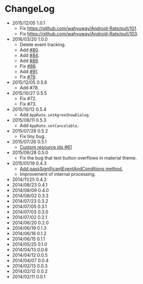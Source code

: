 # ChangeLog

- 2015/12/05 1.0.1
    - Fix https://github.com/wahyuway/Android-Rate/pull/101.
    - Fix https://github.com/wahyuway/Android-Rate/pull/103.
- 2016/03/20 1.0.0
    - Delete event tracking.
    - Add [#80](https://github.com/wahyuway/Android-Rate/pull/80).
    - Add [#84](https://github.com/wahyuway/Android-Rate/pull/84).
    - Add [#89](https://github.com/wahyuway/Android-Rate/pull/89).
    - Fix [#86](https://github.com/wahyuway/Android-Rate/pull/86).
    - Add [#91](https://github.com/wahyuway/Android-Rate/pull/91).
    - Fix [#79](https://github.com/wahyuway/Android-Rate/issues/79).
- 2015/12/05 0.5.6
    - Add #78.
- 2015/10/27 0.5.5
    - Fix #72.
    - Fix #73.
- 2015/10/12 0.5.4
    - Add `AppRate.setAgreeShowDialog`.
- 2015/08/11 0.5.3
    - Add `AppRate.setCancelable`.
- 2015/07/28 0.5.2
    - Fix tiny bug.
- 2015/07/26 0.5.1
    - [Custom resource ids #61](https://github.com/wahyuway/Android-Rate/pull/61)
- 2015/06/28 0.5.0
    - Fix the bug that text button overflows in material theme.
- 2015/01/19 0.4.3
    - [Add passSignificantEventAndConditions method.](https://github.com/wahyuway/Android-Rate/commit/9ca6375cbf25117a5f43afcc9651897d6bdf5888)
    - Improvement of internal processing.
- 2014/11/25 0.4.2
- 2014/08/23 0.4.1
- 2014/08/09 0.4.0
- 2014/08/02 0.3.3
- 2014/07/23 0.3.2
- 2014/07/05 0.3.1
- 2014/07/03 0.3.0
- 2014/07/02 0.2.1
- 2014/06/20 0.2.0
- 2014/06/19 0.1.3
- 2014/06/16 0.1.2
- 2014/06/15 0.1.1
- 2014/05/25 0.1.0
- 2014/04/13 0.0.6
- 2014/04/12 0.0.5
- 2014/04/07 0.0.4
- 2014/02/13 0.0.3
- 2014/02/12 0.0.2
- 2014/02/11 0.0.1